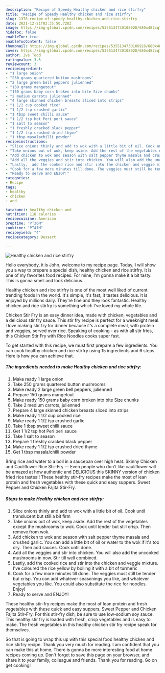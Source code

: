 ```yaml
---
description: "Recipe of Speedy Healthy chicken and rice stirfry"
title: "Recipe of Speedy Healthy chicken and rice stirfry"
slug: 1378-recipe-of-speedy-healthy-chicken-and-rice-stirfry
date: 2021-12-21T02:35:50.728Z
image: https://img-global.cpcdn.com/recipes/5355134730108928/680x482cq70/healthy-chicken-and-rice-stirfry-recipe-main-photo.jpg
hideToc: false
enableToc: true
enableTocContent: false
thumbnail: https://img-global.cpcdn.com/recipes/5355134730108928/680x482cq70/healthy-chicken-and-rice-stirfry-recipe-main-photo.jpg
cover: https://img-global.cpcdn.com/recipes/5355134730108928/680x482cq70/healthy-chicken-and-rice-stirfry-recipe-main-photo.jpg
author: Iva Todd
ratingvalue: 3.5
reviewcount: 3
recipeingredient:
- "1 large onion"
- "250 grams quartered button mushrooms"
- "2 large green bell peppers julienned"
- "150 grams mangetout"
- "150 grams baby corn broken into bite Size chunks"
- "2 medium carrots julienned"
- "4 large skinned chicken breasts sliced into strips"
- "1 1/2 cup cooked rice"
- "1 1/2 tsp crushed garlic"
- "1 tbsp sweet chilli sauce"
- "1 1/2 tsp hot Peri peri sauce"
- "1 salt to season"
- "1 freshly cracked black pepper"
- "1 1/2 tsp crushed dried thyme"
- "1 tbsp masalachilli powder"
recipeinstructions:
- "Slice onions thinly and add to wok with a little bit of oil. Cook until translucent but still a bit firm"
- "Take onions out of wok, keep aside. Add the rest of the vegetables except the mushrooms to wok. Cook until tender but still crisp. Then remove from wok."
- "Add chicken to wok and season with salt pepper thyme masala and crushed garlic. You can add a little bit of oil or water to the wok if it&#39;s too dry. Then add sauces. Cook until done."
- "Add all the veggies and stir into chicken. You will also add the uncooked mushrooms in now. Stir till well combined."
- "Lastly,  add the cooked rice and stir into the chicken and veggie mixture.  I&#39;ve coloured the rice yellow by boiling it with a bit of turmeric"
- "Cook for a few more minutes till done. The veggies must still be tender but crisp. You can add whatever seasonings you like,  and whatever vegetables you like. You could also substitute the rice for noodles. Enjoy!"
- "Ready to serve and ENJOY!"
categories:
- Recipe
tags:
- healthy
- chicken
- and

katakunci: healthy chicken and 
nutrition: 118 calories
recipecuisine: American
preptime: "PT36M"
cooktime: "PT41M"
recipeyield: "4"
recipecategory: Dessert

---
```



![Healthy chicken and rice stirfry](https://img-global.cpcdn.com/recipes/5355134730108928/680x482cq70/healthy-chicken-and-rice-stirfry-recipe-main-photo.jpg)

Hello everybody, it is John, welcome to my recipe page. Today, I will show you a way to prepare a special dish, healthy chicken and rice stirfry. It is one of my favorites food recipes. For mine, I'm gonna make it a bit tasty. This is gonna smell and look delicious.

Healthy chicken and rice stirfry is one of the most well liked of current trending foods in the world. It's simple, it's fast, it tastes delicious. It is enjoyed by millions daily. They're fine and they look fantastic. Healthy chicken and rice stirfry is something which I've loved my whole life.

Chicken Stir Fry is an easy dinner idea, made with chicken, vegetables and a delicious stir fry sauce. This stir fry recipe is perfect for a weeknight meal. I love making stir fry for dinner because it&#39;s a complete meal, with protein and veggies, served over rice. Speaking of cooking - as with all stir fries, this Chicken Stir Fry with Rice Noodles cooks super fast.


To get started with this recipe, we must first prepare a few ingredients. You can cook healthy chicken and rice stirfry using 15 ingredients and 6 steps. Here is how you can achieve that.

<!--inarticleads1-->

##### The ingredients needed to make Healthy chicken and rice stirfry:

1. Make ready 1 large onion
1. Take 250 grams quartered button mushrooms
1. Make ready 2 large green bell peppers, julienned
1. Prepare 150 grams mangetout
1. Make ready 150 grams baby corn broken into bite Size chunks
1. Take 2 medium carrots, julienned
1. Prepare 4 large skinned chicken breasts sliced into strips
1. Make ready 1 1/2 cup cooked rice
1. Make ready 1 1/2 tsp crushed garlic
1. Take 1 tbsp sweet chilli sauce
1. Get 1 1/2 tsp hot Peri peri sauce
1. Take 1 salt to season
1. Prepare 1 freshly cracked black pepper
1. Make ready 1 1/2 tsp crushed dried thyme
1. Get 1 tbsp masala/chilli powder


Bring rice and water to a boil in a saucepan over high heat. Skinny Chicken and Cauliflower Rice Stir-Fry — Even people who don&#39;t like cauliflower will be amazed at how authentic and DELICIOUS this SKINNY version of chicken fried rice tastes!! These healthy stir-fry recipes make the most of lean protein and fresh vegetables with these quick and easy suppers. Sweet Pepper and Chicken Fajita Stir-Fry. 

<!--inarticleads2-->

##### Steps to make Healthy chicken and rice stirfry:

1. Slice onions thinly and add to wok with a little bit of oil. Cook until translucent but still a bit firm
1. Take onions out of wok, keep aside. Add the rest of the vegetables except the mushrooms to wok. Cook until tender but still crisp. Then remove from wok.
1. Add chicken to wok and season with salt pepper thyme masala and crushed garlic. You can add a little bit of oil or water to the wok if it&#39;s too dry. Then add sauces. Cook until done.
1. Add all the veggies and stir into chicken. You will also add the uncooked mushrooms in now. Stir till well combined.
1. Lastly,  add the cooked rice and stir into the chicken and veggie mixture.  I&#39;ve coloured the rice yellow by boiling it with a bit of turmeric
1. Cook for a few more minutes till done. The veggies must still be tender but crisp. You can add whatever seasonings you like,  and whatever vegetables you like. You could also substitute the rice for noodles. Enjoy!
1. Ready to serve and ENJOY!

These healthy stir-fry recipes make the most of lean protein and fresh vegetables with these quick and easy suppers. Sweet Pepper and Chicken Fajita Stir-Fry. For this stir-fry dish, be sure to use low-sodium soy sauce. This healthy stir fry is loaded with fresh, crisp vegetables and is easy to make. The fresh vegetables in this healthy chicken stir fry recipe speak for themselves. 

So that is going to wrap this up with this special food healthy chicken and rice stirfry recipe. Thank you very much for reading. I am confident that you can make this at home. There is gonna be more interesting food at home recipes coming up. Don't forget to save this page on your browser, and share it to your family, colleague and friends. Thank you for reading. Go on get cooking!

